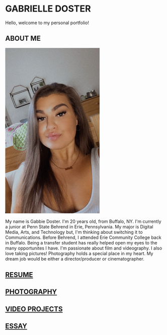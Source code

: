 # GABRIELLE DOSTER

Hello, welcome to my personal portfolio! 


## ABOUT ME 
<img src="images/selfie.JPG" alt="selfie for about me" width="300"/> 

My name is Gabbie Doster. I'm 20 years old, from Buffalo, NY. I'm currently a junior at Penn State Behrend in Erie, Pennsylvania. My major is Digital Media, Arts, and Technology but, I'm thinking about switching it to Communications. Before Behrend, I attended Erie Community College back in Buffalo. Being a transfer student has really helped open my eyes to the many opportunites I have. I'm passionate about film and videography. I also love taking pictures! Photography holds a special place in my heart. My dream job would be either a director/producer or cinematographer. 







## [RESUME](RESUME.md) 






## [PHOTOGRAPHY](PHOTOGRAPHY.md)





## [VIDEO PROJECTS](PROJECTS.md)





## [ESSAY](ESSAY.md)







